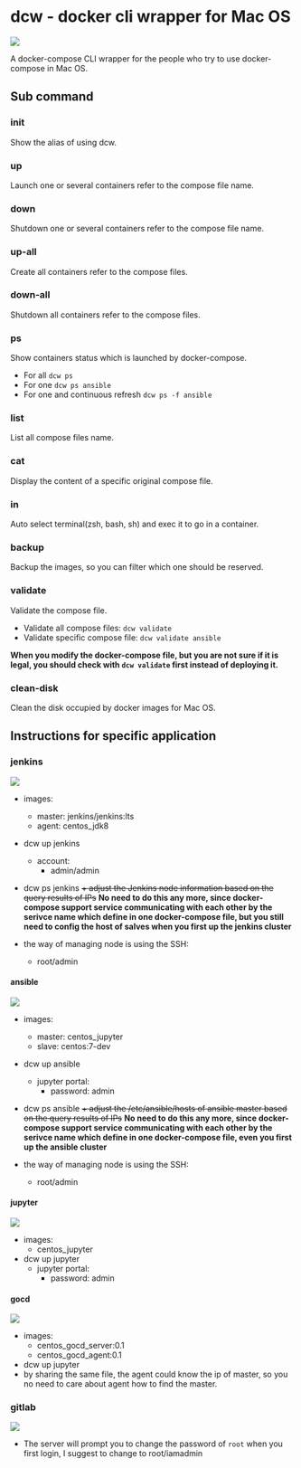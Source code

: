 # dcw - docker cli wrapper for Mac OS
![](https://upload.wikimedia.org/wikipedia/commons/7/79/Docker_%28container_engine%29_logo.png)

A docker-compose CLI wrapper for the people who try to use docker-compose in Mac OS.

## Sub command

### init
Show the alias of using dcw.

### up
Launch one or several containers refer to the compose file name.

### down
Shutdown one or several containers refer to the compose file name.

### up-all
Create all containers refer to the compose files.

### down-all
Shutdown all containers refer to the compose files.

### ps
Show containers status which is launched by docker-compose.
* For all
`dcw ps`
* For one
`dcw ps ansible`
* For one and continuous refresh
`dcw ps -f ansible`

### list
List all compose files name.

### cat
Display the content of a specific original compose file.

### in
Auto select terminal(zsh, bash, sh) and exec it to go in a container.

### backup
Backup the images, so you can filter which one should be reserved.

### validate
Validate the compose file.
* Validate all compose files: `dcw validate`
* Validate specific compose file: `dcw validate ansible`

**When you modify the docker-compose file, but you are not sure if it is legal, you should check with `dcw validate` first instead of deploying it.**

### clean-disk
Clean the disk occupied by docker images for Mac OS.

## Instructions for specific application
### jenkins
![](https://wiki.jenkins.io/download/attachments/2916393/logo.png?version=1&modificationDate=1302753947000&api=v2)
* images:
    - master:
        jenkins/jenkins:lts
    - agent:
        centos_jdk8
* dcw up jenkins
    - account:
        - admin/admin

* dcw ps jenkins
    ~~+ adjust the Jenkins node information based on the query results of IPs~~
    **No need to do this any more, since docker-compose support service communicating with each other by the serivce name which define in one docker-compose file, but you still need to config the host of salves when you first up the jenkins cluster**
* the way of managing node is using the SSH:
    - root/admin

#### ansible
![](https://upload.wikimedia.org/wikipedia/commons/2/24/Ansible_logo.svg)
* images:
    + master:
        centos_jupyter
    + slave:
        centos:7-dev
* dcw up ansible
    + jupyter portal:
        + password: admin

* dcw ps ansible
    ~~+ adjust the /etc/ansible/hosts of ansible master based on the query results of IPs~~
    **No need to do this any more, since docker-compose support service communicating with each other by the serivce name which define in one docker-compose file, even you first up the ansible cluster**
* the way of managing node is using the SSH:
    + root/admin

#### jupyter
![](https://upload.wikimedia.org/wikipedia/commons/thumb/3/38/Jupyter_logo.svg/640px-Jupyter_logo.svg.png)
* images:
    + centos_jupyter
* dcw up jupyter
    + jupyter portal:
        + password: admin

#### gocd
![](https://impaddo.com/assets/uploads/2017/08/Logo-gocd.png)
* images:
    + centos_gocd_server:0.1
    + centos_gocd_agent:0.1
* dcw up jupyter
* by sharing the same file, the agent could know the ip of master, so you no need to care about agent how to find the master.

### gitlab
![](https://about.gitlab.com/images/press/logo/svg/gitlab-logo-gray-rgb.svg)
* The server will prompt you to change the password of `root` when you first login, I suggest to change to root/iamadmin
